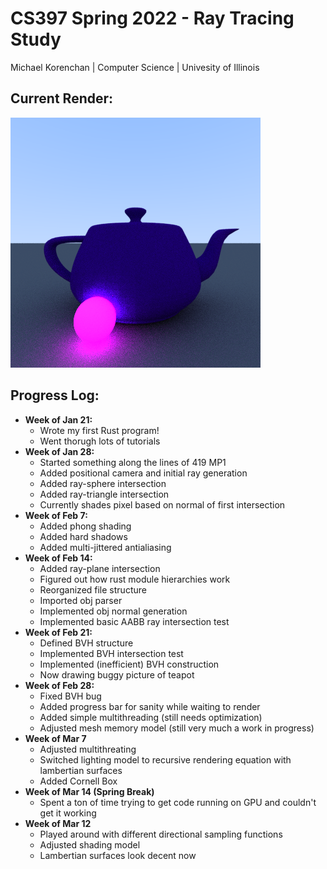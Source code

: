 # CS397 Spring 2022 - Ray Tracing Study
Michael Korenchan | Computer Science | Univesity of Illinois

## Current Render:
 <img src = "./render.png">

<br>

## Progress Log:
- **Week of Jan 21:**
  - Wrote my first Rust program! 
  - Went thorugh lots of tutorials
- **Week of Jan 28:**
  - Started something along the lines of 419 MP1
  - Added positional camera and initial ray generation
  - Added ray-sphere intersection
  - Added ray-triangle intersection
  - Currently shades pixel based on normal of first intersection
- **Week of Feb 7:**
  - Added phong shading
  - Added hard shadows
  - Added multi-jittered antialiasing
- **Week of Feb 14:**
  - Added ray-plane intersection
  - Figured out how rust module hierarchies work
  - Reorganized file structure
  - Imported obj parser
  - Implemented obj normal generation
  - Implemented basic AABB ray intersection test
- **Week of Feb 21:**
  - Defined BVH structure
  - Implemented BVH intersection test
  - Implemented (inefficient) BVH construction
  - Now drawing buggy picture of teapot
- **Week of Feb 28:**
  - Fixed BVH bug
  - Added progress bar for sanity while waiting to render
  - Added simple multithreading (still needs optimization)
  - Adjusted mesh memory model (still very much a work in progress)
- **Week of Mar 7**
  - Adjusted multithreating
  - Switched lighting model to recursive rendering equation with lambertian surfaces
  - Added Cornell Box
- **Week of Mar 14 (Spring Break)**
  - Spent a ton of time trying to get code running on GPU and couldn't get it working
- **Week of Mar 12**
  - Played around with different directional sampling functions
  - Adjusted shading model
  - Lambertian surfaces look decent now